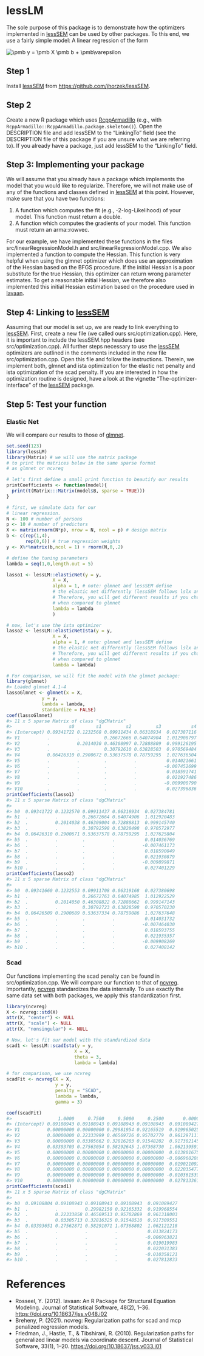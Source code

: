 
<!-- README.md is generated from README.Rmd. Please edit that file -->

# lessLM

The sole purpose of this package is to demonstrate how the optimizers
implemented in [lessSEM](https://github.com/jhorzek/lessSEM) can be used
by other packages. To this end, we use a fairly simple model: A linear
regression of the form

![\pmb y = \pmb X \pmb b + \pmb\varepsilon](https://latex.codecogs.com/png.image?%5Cdpi%7B110%7D&space;%5Cbg_white&space;%5Cpmb%20y%20%3D%20%5Cpmb%20X%20%5Cpmb%20b%20%2B%20%5Cpmb%5Cvarepsilon "\pmb y = \pmb X \pmb b + \pmb\varepsilon")

## Step 1

Install [lessSEM](https://github.com/jhorzek/lessSEM) from
<https://github.com/jhorzek/lessSEM>.

## Step 2

Create a new R package which uses
[RcppArmadillo](https://github.com/RcppCore/RcppArmadillo) (e.g., with
`RcppArmadillo::RcppArmadillo.package.skeleton()`). Open the DESCRIPTION
file and add lessSEM to the “LinkingTo” field (see the DESCRIPTION file
of this package if you are unsure what we are referring to). If you
already have a package, just add lessSEM to the “LinkingTo” field.

## Step 3: Implementing your package

We will assume that you already have a package which implements the
model that you would like to regularize. Therefore, we will not make use
of any of the functions and classes defined in
[lessSEM](https://github.com/jhorzek/lessSEM) at this point. However,
make sure that you have two functions:

1)  A function which computes the fit (e.g., -2-log-Likelihood) of your
    model. This function must return a double.
2)  A function which computes the gradients of your model. This function
    must return an arma::rowvec.

For our example, we have implemented these functions in the files
src/linearRegressionModel.h and src/linearRegressionModel.cpp. We also
implemented a function to compute the Hessian. This function is very
helpful when using the glmnet optimizer which does use an approximation
of the Hessian based on the BFGS procedure. If the initial Hessian is a
poor substitute for the true Hessian, this optimizer can return wrong
parameter estimates. To get a reasonable initial Hessian, we therefore
also implemented this initial Hessian estimation based on the procedure
used in [lavaan](https://github.com/yrosseel/lavaan).

## Step 4: Linking to [lessSEM](https://github.com/jhorzek/lessSEM)

Assuming that our model is set up, we are ready to link everything to
[lessSEM](https://github.com/jhorzek/lessSEM). First, create a new file
(we called ours src/optimization.cpp). Here, it is important to include
the lessSEM.hpp headers (see src/optimization.cpp). All further steps
necessary to use the [lessSEM](https://github.com/jhorzek/lessSEM)
optimizers are outlined in the comments included in the new file
src/optimization.cpp. Open this file and follow the instructions.
Therein, we implement both, glmnet and ista optimization for the elastic
net penalty and ista optimization of the scad penalty. If you are
interested in how the optimization routine is designed, have a look at
the vignette “The-optimizer-interface” of the
[lessSEM](https://github.com/jhorzek/lessSEM) package.

## Step 5: Test your function

### Elastic Net

We will compare our results to those of
[glmnet](https://github.com/cran/glmnet).

``` r
set.seed(123)
library(lessLM)
library(Matrix) # we will use the matrix package
# to print the matrices below in the same sparse format
# as glmnet or ncvreg

# let's first define a small print function to beautify our results
printCoefficients <- function(model){
  print(t(Matrix:::Matrix(model$B, sparse = TRUE)))
}

# first, we simulate data for our
# linear regression.
N <- 100 # number of persons
p <- 10 # number of predictors
X <- matrix(rnorm(N*p), nrow = N, ncol = p) # design matrix
b <- c(rep(1,4), 
       rep(0,6)) # true regression weights
y <- X%*%matrix(b,ncol = 1) + rnorm(N,0,.2)

# define the tuning parameters
lambda = seq(1,0,length.out = 5)

lasso1 <- lessLM::elasticNet(y = y,
                 X = X,
                 alpha = 1, # note: glmnet and lessSEM define 
                 # the elastic net differently (lessSEM follows lslx and regsem)
                 # Therefore, you will get different results if you change alpha
                 # when compared to glmnet
                 lambda = lambda
                 )

# now, let's use the ista optimizer
lasso2 <- lessLM::elasticNetIsta(y = y,
                 X = X,
                 alpha = 1, # note: glmnet and lessSEM define 
                 # the elastic net differently (lessSEM follows lslx and regsem)
                 # Therefore, you will get different results if you change alpha
                 # when compared to glmnet
                 lambda = lambda)

# For comparison, we will fit the model with the glmnet package:
library(glmnet)
#> Loaded glmnet 4.1-4
lassoGlmnet <- glmnet(x = X, 
             y = y, 
             lambda = lambda,
             standardize = FALSE)
coef(lassoGlmnet)
#> 11 x 5 sparse Matrix of class "dgCMatrix"
#>                     s0        s1         s2         s3           s4
#> (Intercept) 0.09341722 0.1232568 0.09911434 0.06318934  0.027387116
#> V1          .          .         0.26672666 0.64074904  1.012908797
#> V2          .          0.2014030 0.46308997 0.72888809  0.999126195
#> V3          .          .         0.30792610 0.63828503  0.970569484
#> V4          0.06426310 0.2900672 0.53637578 0.78759295  1.027636504
#> V5          .          .         .          .           0.014021661
#> V6          .          .         .          .          -0.007452699
#> V7          .          .         .          .           0.018591741
#> V8          .          .         .          .           0.021927486
#> V9          .          .         .          .          -0.009900790
#> V10         .          .         .          .           0.027396836
printCoefficients(lasso1)
#> 11 x 5 sparse Matrix of class "dgCMatrix"
#>                                                            
#> b0  0.09341722 0.1232570 0.09911437 0.06318934  0.027384781
#> b1  .          .         0.26672664 0.64074906  1.012920483
#> b2  .          0.2014038 0.46309004 0.72888813  0.999145740
#> b3  .          .         0.30792598 0.63828498  0.970572977
#> b4  0.06426310 0.2900671 0.53637578 0.78759295  1.027625804
#> b5  .          .         .          .           0.014036769
#> b6  .          .         .          .          -0.007461173
#> b7  .          .         .          .           0.018590049
#> b8  .          .         .          .           0.021930879
#> b9  .          .         .          .          -0.009899871
#> b10 .          .         .          .           0.027401229
printCoefficients(lasso2)
#> 11 x 5 sparse Matrix of class "dgCMatrix"
#>                                                            
#> b0  0.09341660 0.1232553 0.09911708 0.06319168  0.027380698
#> b1  .          .         0.26672763 0.64074985  1.012922529
#> b2  .          0.2014050 0.46308822 0.72888662  0.999147143
#> b3  .          .         0.30792723 0.63828598  0.970570230
#> b4  0.06426509 0.2900689 0.53637334 0.78759086  1.027637648
#> b5  .          .         .          .           0.014031732
#> b6  .          .         .          .          -0.007464030
#> b7  .          .         .          .           0.018593755
#> b8  .          .         .          .           0.021935357
#> b9  .          .         .          .          -0.009908269
#> b10 .          .         .          .           0.027408142
```

### Scad

Our functions implementing the scad penalty can be found in
src/optimization.cpp. We will compare our function to that of
[ncvreg](https://github.com/pbreheny/ncvreg). Importantly,
[ncvreg](https://github.com/pbreheny/ncvreg) standardizes the data
internally. To use exactly the same data set with both packages, we
apply this standardization first.

``` r
library(ncvreg)
X <- ncvreg::std(X)
attr(X, "center") <- NULL
attr(X, "scale") <- NULL
attr(X, "nonsingular") <- NULL

# Now, let's fit our model with the standardized data
scad1 <- lessLM::scadIsta(y = y, 
                         X = X, 
                         theta = 3, 
                         lambda = lambda)

# for comparison, we use ncvreg
scadFit <- ncvreg(X = X, 
                  y = y, 
                  penalty = "SCAD",
                  lambda = lambda, 
                  gamma = 3)

coef(scadFit)
#>                 1.0000     0.7500     0.5000     0.2500       0.0000
#> (Intercept) 0.09108943 0.09108943 0.09108943 0.09108943  0.091089427
#> V1          0.00000000 0.00000000 0.29981954 0.92165519  0.919965025
#> V2          0.00000000 0.22333999 0.46569726 0.95702779  0.961297111
#> V3          0.00000000 0.03305662 0.32816203 0.91548202  0.917302145
#> V4          0.03393703 0.27563054 0.58292645 1.07368730  1.062139591
#> V5          0.00000000 0.00000000 0.00000000 0.00000000  0.013801675
#> V6          0.00000000 0.00000000 0.00000000 0.00000000 -0.006960286
#> V7          0.00000000 0.00000000 0.00000000 0.00000000  0.019021092
#> V8          0.00000000 0.00000000 0.00000000 0.00000000  0.022035477
#> V9          0.00000000 0.00000000 0.00000000 0.00000000 -0.010361539
#> V10         0.00000000 0.00000000 0.00000000 0.00000000  0.027813361
printCoefficients(scad1)
#> 11 x 5 sparse Matrix of class "dgCMatrix"
#>                                                             
#> b0  0.09108804 0.09108943 0.09108943 0.09108943  0.091089427
#> b1  .          .          0.29982150 0.92165332  0.919968554
#> b2  .          0.22333858 0.46569513 0.95702869  0.961318003
#> b3  .          0.03305713 0.32816325 0.91548510  0.917309551
#> b4  0.03393651 0.27562871 0.58291071 1.07368802  1.062121218
#> b5  .          .          .          .           0.013824173
#> b6  .          .          .          .          -0.006963821
#> b7  .          .          .          .           0.019019983
#> b8  .          .          .          .           0.022031383
#> b9  .          .          .          .          -0.010358121
#> b10 .          .          .          .           0.027812833
```

# References

-   Rosseel, Y. (2012). lavaan: An R Package for Structural Equation
    Modeling. Journal of Statistical Software, 48(2), 1–36.
    <https://doi.org/10.18637/jss.v048.i02>
-   Breheny, P. (2021). ncvreg: Regularization paths for scad and mcp
    penalized regression models.
-   Friedman, J., Hastie, T., & Tibshirani, R. (2010). Regularization
    paths for generalized linear models via coordinate descent. Journal
    of Statistical Software, 33(1), 1–20.
    <https://doi.org/10.18637/jss.v033.i01>
